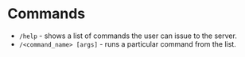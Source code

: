 # Commands

- `/help` - shows a list of commands the user can issue to the server.
- `/<command_name> [args]` - runs a particular command from the list.